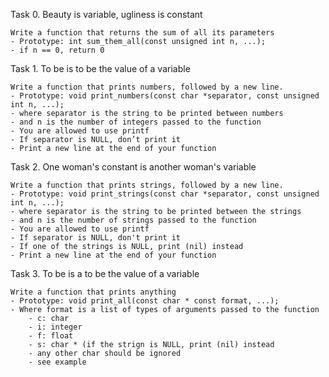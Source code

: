 Task 0. Beauty is variable, ugliness is constant

	Write a function that returns the sum of all its parameters
	- Prototype: int sum_them_all(const unsigned int n, ...);
	- if n == 0, return 0

Task 1.
	To be is to be the value of a variable

	Write a function that prints numbers, followed by a new line.
	- Prototype: void print_numbers(const char *separator, const unsigned int n, ...);
	- where separator is the string to be printed between numbers
	- and n is the number of integers passed to the function
	- You are allowed to use printf
	- If separator is NULL, don’t print it
	- Print a new line at the end of your function

Task 2. One woman's constant is another woman's variable

	Write a function that prints strings, followed by a new line.
	- Prototype: void print_strings(const char *separator, const unsigned int n, ...);
	- where separator is the string to be printed between the strings
	- and n is the number of strings passed to the function
	- You are allowed to use printf
	- If separator is NULL, don't print it
	- If one of the strings is NULL, print (nil) instead
	- Print a new line at the end of your function

Task 3. To be is a to be the value of a variable

	Write a function that prints anything
	- Prototype: void print_all(const char * const format, ...);
	- Where format is a list of types of arguments passed to the function
		- c: char
		- i: integer
		- f: float
		- s: char * (if the strign is NULL, print (nil) instead
		- any other char should be ignored
		- see example
